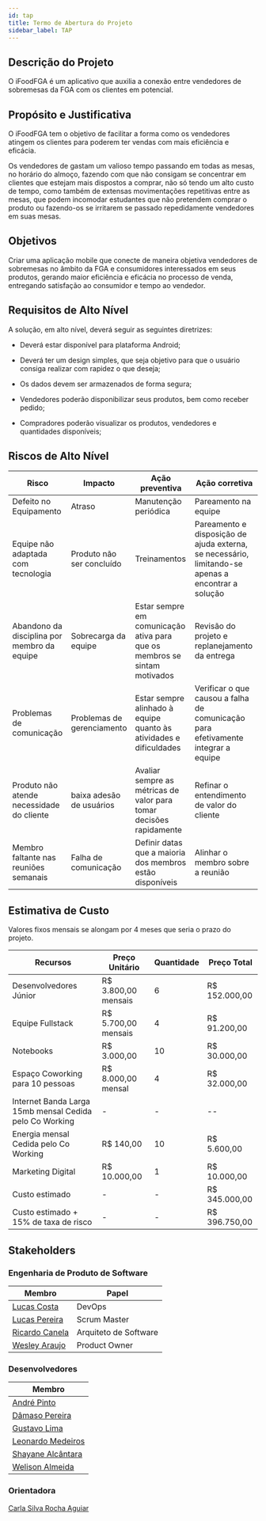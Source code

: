 ```yaml
---
id: tap
title: Termo de Abertura do Projeto
sidebar_label: TAP
---
```


## Descrição do Projeto

O iFoodFGA é um aplicativo que auxilia a conexão entre vendedores de sobremesas da FGA com os clientes em potencial.

## Propósito e Justificativa
O iFoodFGA tem o objetivo de facilitar a forma como os vendedores atingem os clientes para poderem ter vendas com mais eficiência e eficácia.

Os vendedores de gastam um valioso tempo passando em todas as mesas, no horário do almoço, fazendo com que não consigam se concentrar em clientes que estejam mais dispostos a comprar, não só tendo um alto custo de tempo, como também de extensas movimentações repetitivas entre as mesas, que podem incomodar estudantes que não pretendem comprar o produto ou fazendo-os se irritarem se passado repedidamente vendedores em suas mesas.

## Objetivos

Criar uma aplicação mobile que conecte de maneira objetiva vendedores de sobremesas no âmbito da FGA e consumidores interessados em seus produtos, gerando maior eficiência e eficácia no processo de venda, entregando satisfação ao consumidor e tempo ao vendedor.

## Requisitos de Alto Nível

A solução, em alto nível, deverá seguir as seguintes diretrizes:

* Deverá estar disponível para plataforma Android;

* Deverá ter um design simples, que seja objetivo para que o usuário consiga realizar com rapidez o que deseja;

* Os dados devem ser armazenados de forma segura;

* Vendedores poderão disponibilizar seus produtos, bem como receber pedido;

* Compradores poderão visualizar os produtos, vendedores e quantidades disponíveis;

## Riscos de Alto Nível

|   Risco	|   Impacto	|  Ação preventiva 	|   Ação corretiva  |
|----------	|----------	|----------------	|--------------	    |
|Defeito no Equipamento| Atraso | Manutenção periódica | Pareamento na equipe  |   	
|Equipe não adaptada com tecnologia| Produto não ser concluído | Treinamentos| Pareamento e disposição de ajuda externa, se necessário, limitando-se apenas a encontrar a solução |   	
|Abandono da disciplina por membro da equipe |  Sobrecarga da equipe  |   	        Estar sempre em comunicação ativa para que os membros se sintam motivados|   	Revisão do projeto e replanejamento da entrega|
|Problemas de comunicação|Problemas de gerenciamento|Estar sempre alinhado à equipe quanto às atividades e dificuldades|Verificar o que causou a falha de comunicação para efetivamente integrar a equipe|
|Produto não atende necessidade do cliente|baixa adesão de usuários|Avaliar sempre as métricas de valor para tomar decisões rapidamente|Refinar o entendimento de valor do cliente|
|Membro faltante nas reuniões semanais|Falha de comunicação|Definir datas que a maioria dos membros estão disponíveis|Alinhar o membro sobre a reunião|   	

## Estimativa de Custo

Valores fixos mensais se alongam por 4 meses que seria o prazo do projeto.

|Recursos|Preço Unitário|Quantidade|Preço Total|
|--------|--------------|----------|-----------|
|Desenvolvedores Júnior|R$ 3.800,00 mensais|6|R$ 152.000,00|
|Equipe Fullstack|R$ 5.700,00 mensais|4|R$ 91.200,00|
|Notebooks|R$ 3.000,00|10|R$ 30.000,00|
|Espaço Coworking para 10 pessoas|R$ 8.000,00 mensal|4|R$ 32.000,00|
|Internet Banda Larga 15mb mensal Cedida pelo Co Working|-| - | --|
|Energia mensal Cedida pelo Co Working|R$ 140,00|10|R$ 5.600,00|
|Marketing Digital|R$ 10.000,00|1|R$ 10.000,00|
|Custo estimado|-|-|R$ 345.000,00|
|Custo estimado + 15% de taxa de risco|-|-|R$ 396.750,00|

## Stakeholders

### Engenharia de Produto de Software
|Membro|Papel|
|----|----|
|[Lucas Costa](https://github.com/orgs/fga-eps-mds/people/lucasca73)|DevOps|
|[Lucas Pereira](https://github.com/orgs/fga-eps-mds/people/lugope)|Scrum Master|
|[Ricardo Canela](https://github.com/orgs/fga-eps-mds/people/ricardocanela)|Arquiteto de Software|
|[Wesley Araujo](https://github.com/orgs/fga-eps-mds/people/wparaujo)|Product Owner|

### Desenvolvedores

|Membro|
|----|
|[André Pinto](https://github.com/orgs/fga-eps-mds/people/andrelucax)|
|[Dâmaso Pereira](https://github.com/orgs/fga-eps-mds/people/juniopereirab)|
|[Gustavo Lima](https://github.com/orgs/fga-eps-mds/people/gustavolima00)|
|[Leonardo Medeiros](https://github.com/orgs/fga-eps-mds/people/leomedeiros1)|
|[Shayane Alcântara](https://github.com/orgs/fga-eps-mds/people/shayanealcantara)|
|[Welison Almeida](https://github.com/orgs/fga-eps-mds/people/WelisonR)|

### Orientadora
[Carla Silva Rocha Aguiar](https://github.com/RochaCarla)

